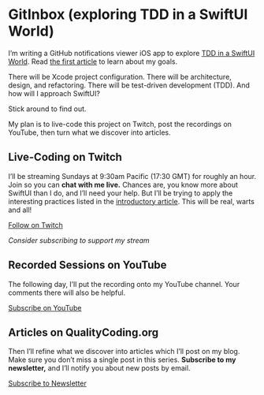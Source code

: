# GitInbox (exploring TDD in a SwiftUI World)

I’m writing a GitHub notifications viewer iOS app to explore [TDD in a SwiftUI World](https://qualitycoding.org/tdd-swiftui-series/). Read [the first article](https://qualitycoding.org/tdd-for-swiftui-lets-begin) to learn about my goals.

There will be Xcode project configuration. There will be architecture, design, and refactoring. There will be test-driven development (TDD). And how will I approach SwiftUI?

Stick around to find out.

My plan is to live-code this project on Twitch, post the recordings on YouTube, then turn what we discover into articles.

## Live-Coding on Twitch

I’ll be streaming Sundays at 9:30am Pacific (17:30 GMT) for roughly an hour. Join so you can **chat with me live.** Chances are, you know more about SwiftUI than I do, and I’ll need your help. But I’ll be trying to apply the interesting practices listed in the [introductory article](https://qualitycoding.org/tdd-for-swiftui-lets-begin). This will be real, warts and all!

[Follow on Twitch](https://www.twitch.tv/qcoding)

_Consider subscribing to support my stream_

## Recorded Sessions on YouTube

The following day, I’ll put the recording onto my YouTube channel. Your comments there will also be helpful.

[Subscribe on YouTube](https://www.youtube.com/c/qualitycoding)

## Articles on QualityCoding.org

Then I’ll refine what we discover into articles which I’ll post on my blog. Make sure you don’t miss a single post in this series. **Subscribe to my newsletter,** and I’ll notify you about new posts by email.

[Subscribe to Newsletter](https://qualitycoding.org/subscribe-swiftui-tdd/)
